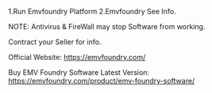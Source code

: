 1.Run Emvfoundry Platform 2.Emvfoundry See Info.

NOTE: Antivirus & FireWall may stop Software from working.

Contract your Seller for info.

Official Website: https://emvfoundry.com/

Buy EMV Foundry Software Latest Version: https://emvfoundry.com/product/emv-foundry-software/
